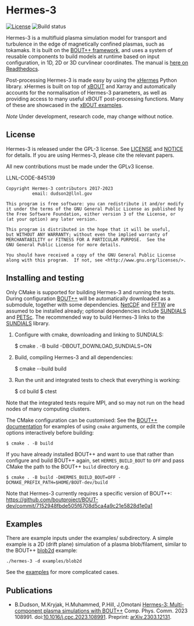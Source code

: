 # Hermes-3

[![License](https://img.shields.io/badge/license-GPL-blue.svg)](https://img.shields.io/badge/license-GPL-blue.svg)
![Build status](https://github.com/bendudson/hermes-3/workflows/Tests/badge.svg)

Hermes-3 is a multifluid plasma simulation model for transport and
turbulence in the edge of magnetically confined plasmas, such as
tokamaks. It is built on the [BOUT++
framework](https://github.com/boutproject/BOUT-dev/), and uses a
system of reusable components to build models at runtime based on
input configuration, in 1D, 2D or 3D curvlinear coordinates.  The
manual is [here on
Readthedocs](https://hermes3.readthedocs.io/en/latest/).

Post-processing Hermes-3 is made easy by using the [xHermes](https://github.com/boutproject/xhermes) Python library.
xHermes is built on top of [xBOUT](https://github.com/boutproject/xBOUT) and Xarray and automatically accounts 
for the normalisation of Hermes-3 parameters, as well as providing access to many useful xBOUT post-processing functions.
Many of these are showcased in the [xBOUT examples](https://github.com/boutproject/xBOUT-examples).

*Note* Under development, research code, may change without notice.

## License

Hermes-3 is released under the GPL-3 license. See [LICENSE](./LICENSE)
and [NOTICE](./NOTICE) for details.  If you are using Hermes-3, please
cite the relevant papers.

All new contributions must be made under the GPLv3 license.

LLNL-CODE-845139


    Copyright Hermes-3 contributors 2017-2023
              email: dudson2@llnl.gov

    This program is free software: you can redistribute it and/or modify
    it under the terms of the GNU General Public License as published by
    the Free Software Foundation, either version 3 of the License, or
    (at your option) any later version.

    This program is distributed in the hope that it will be useful,
    but WITHOUT ANY WARRANTY; without even the implied warranty of
    MERCHANTABILITY or FITNESS FOR A PARTICULAR PURPOSE.  See the
    GNU General Public License for more details.

    You should have received a copy of the GNU General Public License
    along with this program.  If not, see <http://www.gnu.org/licenses/>.


## Installing and testing

Only CMake is supported for building Hermes-3 and running the tests.
During configuration
[BOUT++](https://github.com/boutproject/BOUT-dev/) will be
automatically downloaded as a submodule, together with some
dependencies. [NetCDF](https://www.unidata.ucar.edu/software/netcdf/)
and [FFTW](https://www.fftw.org/) are assumed to be installed already;
optional dependencies include
[SUNDIALS](https://computing.llnl.gov/projects/sundials) and
[PETSc](https://petsc.org). The recommended way to build Hermes-3
links to the [SUNDIALS](https://computing.llnl.gov/projects/sundials)
library.

1) Configure with cmake, downloading and linking to SUNDIALS:

    $ cmake . -B build -DBOUT_DOWNLOAD_SUNDIALS=ON

2) Build, compiling Hermes-3 and all dependencies:

    $ cmake --build build

3) Run the unit and integrated tests to check that everything is working:

    $ cd build
    $ ctest

Note that the integrated tests require MPI, and so may not run on the
head nodes of many computing clusters.

The CMake configuration can be customised: See the [BOUT++
documentation](https://bout-dev.readthedocs.io/en/latest/user_docs/installing.html#cmake)
for examples of using `cmake` arguments, or edit the compile options
interactively before building:

    $ cmake . -B build

If you have already installed BOUT++ and want to use that rather than
configure and build BOUT++ again, set `HERMES_BUILD_BOUT` to `OFF` and pass
CMake the path to the BOUT++ `build` directory e.g.

    $ cmake . -B build -DHERMES_BUILD_BOUT=OFF -DCMAKE_PREFIX_PATH=$HOME/BOUT-dev/build

Note that Hermes-3 currently requires a specific version of BOUT++:
https://github.com/boutproject/BOUT-dev/commit/7152948fbde505f6708d5ca4a9c21e5828d1e0a1

## Examples

There are example inputs under the examples/ subdirectory. A simple
example is a 2D (drift plane) simulation of a plasma blob/filament,
similar to the BOUT++
[blob2d](https://github.com/boutproject/BOUT-dev/tree/master/examples/blob2d)
example:

    ./hermes-3 -d examples/blob2d

See the
[examples](https://github.com/bendudson/hermes-3/tree/master/examples)
for more complicated cases.

## Publications

* B.Dudson, M.Kryjak, H.Muhammed, P.Hill, J,Omotani [Hermes-3:
  Multi-component plasma simulations with
  BOUT++](https://doi.org/10.1016/j.cpc.2023.108991)
  Comp. Phys. Comm. 2023
  108991. doi:[10.1016/j.cpc.2023.108991](https://doi.org/10.1016/j.cpc.2023.108991).
  Preprint:
  [arXiv.2303.12131](https://doi.org/10.48550/arXiv.2303.12131).

